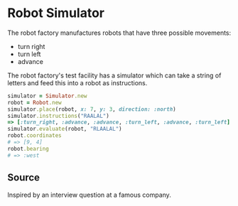 # Robot Simulator

The robot factory manufactures robots that have three possible movements:

* turn right
* turn left
* advance

The robot factory's test facility has a simulator which can take a string of
letters and feed this into a robot as instructions.

```ruby
simulator = Simulator.new
robot = Robot.new
simulator.place(robot, x: 7, y: 3, direction: :north)
simulator.instructions("RAALAL")
=> [:turn_right, :advance, :advance, :turn_left, :advance, :turn_left]
simulator.evaluate(robot, "RLAALAL")
robot.coordinates
# => [9, 4]
robot.bearing
# => :west
```

## Source
Inspired by an interview question at a famous company.
